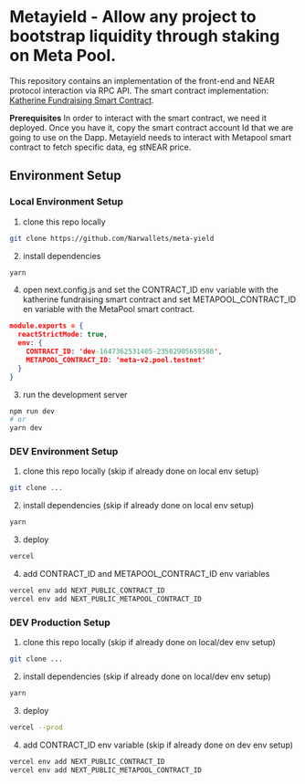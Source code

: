 # Metayield - Allow any project to bootstrap liquidity through staking on Meta Pool.
This repository contains an implementation of the front-end and NEAR protocol interaction via RPC API.
The smart contract implementation: [Katherine Fundraising Smart Contract](https://github.com/leomanza/trust-me).

**Prerequisites**
In order to interact with the smart contract, we need it deployed. Once you have it, copy the smart contract account Id that we are going to use on the Dapp.
Metayield needs to interact with Metapool smart contract to fetch specific data, eg stNEAR price.

## Environment Setup

### Local Environment Setup
1. clone this repo locally
```bash
git clone https://github.com/Narwallets/meta-yield
```
2. install dependencies
```bash
yarn
```
4. open next.config.js and set the CONTRACT_ID env variable with the katherine fundraising smart contract and set METAPOOL_CONTRACT_ID en variable with the MetaPool smart contract.
```json
module.exports = {
  reactStrictMode: true,
  env: {
    CONTRACT_ID: 'dev-1647362531405-23502905659580',
    METAPOOL_CONTRACT_ID: 'meta-v2.pool.testnet'
  }
}
````
3. run the development server
```bash
npm run dev
# or
yarn dev
```

### DEV Environment Setup
1. clone this repo locally (skip if already done on local env setup)
```bash
git clone ...
```
2. install dependencies (skip if already done on local env setup)
```bash
yarn
```
3. deploy
```bash
vercel
```
4. add CONTRACT_ID and METAPOOL_CONTRACT_ID env variables
```bash
vercel env add NEXT_PUBLIC_CONTRACT_ID 
vercel env add NEXT_PUBLIC_METAPOOL_CONTRACT_ID
```

### DEV Production Setup
1. clone this repo locally (skip if already done on local/dev env setup)
```bash
git clone ... 
```
2. install dependencies (skip if already done on local/dev env setup)
```bash
yarn 
```
3. deploy
```bash
vercel --prod
```
4. add CONTRACT_ID env variable (skip if already done on dev env setup)
```bash
vercel env add NEXT_PUBLIC_CONTRACT_ID
vercel env add NEXT_PUBLIC_METAPOOL_CONTRACT_ID
```
